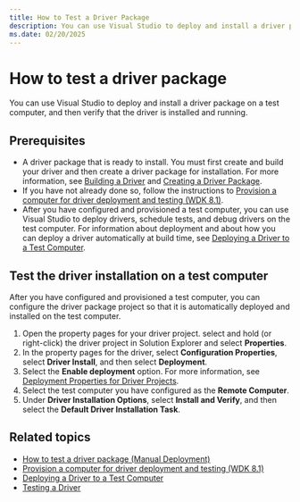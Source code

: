 ```yaml
---
title: How to Test a Driver Package
description: You can use Visual Studio to deploy and install a driver package on a test computer, and then verify that the driver is installed and running.
ms.date: 02/20/2025
---
```


# How to test a driver package

You can use Visual Studio to deploy and install a driver package on a test computer, and then verify that the driver is installed and running.

## Prerequisites

-   A driver package that is ready to install. You must first create and build your driver and then create a driver package for installation. For more information, see [Building a Driver](building-a-driver.md) and [Creating a Driver Package](creating-a-driver-package.md).
-   If you have not already done so, follow the instructions to [Provision a computer for driver deployment and testing (WDK 8.1)](../gettingstarted/provision-a-target-computer-wdk-8-1.md).
-   After you have configured and provisioned a test computer, you can use Visual Studio to deploy drivers, schedule tests, and debug drivers on the test computer. For information about deployment and about how you can deploy a driver automatically at build time, see [Deploying a Driver to a Test Computer](deploying-a-driver-to-a-test-computer.md).

## Test the driver installation on a test computer

After you have configured and provisioned a test computer, you can configure the driver package project so that it is automatically deployed and installed on the test computer.

1.  Open the property pages for your driver project. select and hold (or right-click) the driver project in Solution Explorer and select **Properties**.
2.  In the property pages for the driver, select **Configuration Properties**, select **Driver Install**, and then select **Deployment**.
3.  Select the **Enable deployment** option. For more information, see [Deployment Properties for Driver Projects](deployment-properties-for-driver-projects.md).
4.  Select the test computer you have configured as the **Remote Computer**.
5.  Under **Driver Installation Options**, select **Install and Verify**, and then select the **Default Driver Installation Task**.

## Related topics

* [How to test a driver package (Manual Deployment)](test-a-driver-package-manual-deployment.md)
* [Provision a computer for driver deployment and testing (WDK 8.1)](../gettingstarted/provision-a-target-computer-wdk-8-1.md)
* [Deploying a Driver to a Test Computer](deploying-a-driver-to-a-test-computer.md)
* [Testing a Driver](testing-a-driver.md)

